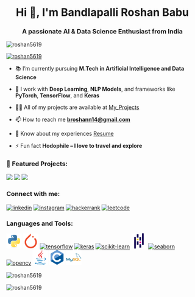 <h1 align="center">Hi 👋, I'm Bandlapalli Roshan Babu</h1>
<h3 align="center">A passionate AI & Data Science Enthusiast from India</h3>

<p align="left"> <img src="https://komarev.com/ghpvc/?username=roshan5619&label=Profile%20views&color=0e75b6&style=flat" alt="roshan5619" /> </p>

<p align="left"> <a href="https://github.com/ryo-ma/github-profile-trophy"><img src="https://github-profile-trophy.vercel.app/?username=roshan5619" alt="roshan5619" /></a> </p>

- 📚 I’m currently pursuing **M.Tech in Artificial Intelligence and Data Science**

- 🤖 I work with **Deep Learning**, **NLP Models**, and frameworks like **PyTorch**, **TensorFlow**, and **Keras**

- 👨‍💻 All of my projects are available at [My_Projects](https://github.com/roshan5619/Machine-Learning-Techniques)

- 📫 How to reach me **broshann14@gmail.com**

- 📄 Know about my experiences [Resume](https://drive.google.com/file/d/1OVqpW6xjhL3o4msZPQBBsty4mUNSCSEr/view?usp=sharing)

- ⚡ Fun fact **Hodophile – I love to travel and explore**

<h3 align="left">🚀 Featured Projects:</h3>
<p>
  <a href="https://github.com/roshan5619/Machine-Learning-Techniques"><img src="https://img.shields.io/badge/Machine%20Learning-blue?style=for-the-badge&logo=github" /></a>
  <a href="https://github.com/roshan5619/NLP"><img src="https://img.shields.io/badge/NLP%20Projects-red?style=for-the-badge&logo=github" /></a>
  <a href="https://github.com/roshan5619/Deep_Learning"><img src="https://img.shields.io/badge/Deep%20Learning%20CV-yellow?style=for-the-badge&logo=github" /></a>
</p>

<h3 align="left">Connect with me:</h3>
<p align="left">
<a href="https://www.linkedin.com/in/roshan-babu-59602a236/" target="blank"><img align="center" src="https://raw.githubusercontent.com/rahuldkjain/github-profile-readme-generator/master/src/images/icons/Social/linked-in-alt.svg" alt="linkedin" height="30" width="40" /></a>
<a href="https://www.instagram.com/roshan__1408/" target="blank"><img align="center" src="https://raw.githubusercontent.com/rahuldkjain/github-profile-readme-generator/master/src/images/icons/Social/instagram.svg" alt="instagram" height="30" width="40" /></a>
<a href="https://www.hackerrank.com/roshan1822123152" target="blank"><img align="center" src="https://raw.githubusercontent.com/rahuldkjain/github-profile-readme-generator/master/src/images/icons/Social/hackerrank.svg" alt="hackerrank" height="30" width="40" /></a>
<a href="https://leetcode.com/broshann14/" target="blank"><img align="center" src="https://raw.githubusercontent.com/rahuldkjain/github-profile-readme-generator/master/src/images/icons/Social/leet-code.svg" alt="leetcode" height="30" width="40" /></a>
</p>

<h3 align="left">Languages and Tools:</h3>
<p align="left">
  <a href="https://www.python.org" target="_blank" rel="noreferrer"><img src="https://raw.githubusercontent.com/devicons/devicon/master/icons/python/python-original.svg" alt="python" width="40" height="40"/></a>
  <a href="https://pytorch.org/" target="_blank" rel="noreferrer"><img src="https://raw.githubusercontent.com/devicons/devicon/master/icons/pytorch/pytorch-original.svg" alt="pytorch" width="40" height="40"/></a>
  <a href="https://www.tensorflow.org" target="_blank" rel="noreferrer"><img src="https://www.vectorlogo.zone/logos/tensorflow/tensorflow-icon.svg" alt="tensorflow" width="40" height="40"/></a>
  <a href="https://keras.io/" target="_blank" rel="noreferrer"><img src="https://upload.wikimedia.org/wikipedia/commons/a/ae/Keras_logo.svg" alt="keras" width="40" height="40"/></a>
  <a href="https://scikit-learn.org/" target="_blank" rel="noreferrer"><img src="https://upload.wikimedia.org/wikipedia/commons/0/05/Scikit_learn_logo_small.svg" alt="scikit-learn" width="40" height="40"/></a>
  <a href="https://pandas.pydata.org/" target="_blank" rel="noreferrer"><img src="https://raw.githubusercontent.com/devicons/devicon/master/icons/pandas/pandas-original.svg" alt="pandas" width="40" height="40"/></a>
  <a href="https://seaborn.pydata.org/" target="_blank" rel="noreferrer"><img src="https://seaborn.pydata.org/_images/logo-mark-lightbg.svg" alt="seaborn" width="40" height="40"/></a>
  <a href="https://opencv.org/" target="_blank" rel="noreferrer"><img src="https://www.vectorlogo.zone/logos/opencv/opencv-icon.svg" alt="opencv" width="40" height="40"/></a>
  <a href="https://www.java.com" target="_blank" rel="noreferrer"><img src="https://raw.githubusercontent.com/devicons/devicon/master/icons/java/java-original.svg" alt="java" width="40" height="40"/></a>
  <a href="https://www.cprogramming.com/" target="_blank" rel="noreferrer"><img src="https://raw.githubusercontent.com/devicons/devicon/master/icons/c/c-original.svg" alt="c" width="40" height="40"/></a>
  <a href="https://www.mysql.com/" target="_blank" rel="noreferrer"><img src="https://raw.githubusercontent.com/devicons/devicon/master/icons/mysql/mysql-original-wordmark.svg" alt="mysql" width="40" height="40"/></a>
</p>

<p><img align="center" src="https://github-readme-stats.vercel.app/api/top-langs?username=roshan5619&show_icons=true&locale=en&layout=compact" alt="roshan5619" /></p>

<p><img align="center" src="https://github-readme-streak-stats.herokuapp.com/?user=roshan5619&" alt="roshan5619" /></p>
